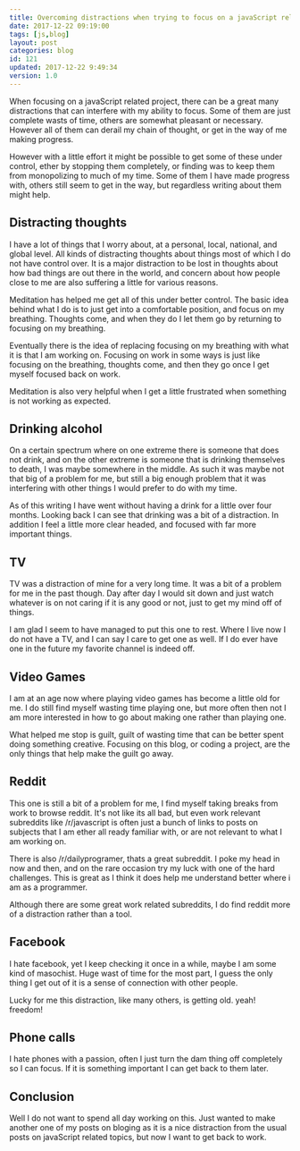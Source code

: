 ```yaml
---
title: Overcoming distractions when trying to focus on a javaScript related project.
date: 2017-12-22 09:19:00
tags: [js,blog]
layout: post
categories: blog
id: 121
updated: 2017-12-22 9:49:34
version: 1.0
---
```


When focusing on a javaScript related project, there can be a great many distractions that can interfere with my ability to focus. Some of them are just complete wasts of time, others are somewhat pleasant or necessary. However all of them can derail my chain of thought, or get in the way of me making progress.

<!-- more -->

However with a little effort it might be possible to get some of these under control, ether by stopping them completely, or finding was to keep them from monopolizing to much of my time. Some of them I have made progress with, others still seem to get in the way, but regardless writing about them might help.

## Distracting thoughts

I have a lot of things that I worry about, at a personal, local, national, and global level. All kinds of distracting thoughts about things most of which I do not have control over. It is a major distraction to be lost in thoughts about how bad things are out there in the world, and concern about how people close to me are also suffering a little for various reasons.

Meditation has helped me get all of this under better control. The basic idea behind what I do is to just get into a comfortable position, and focus on my breathing. Thoughts come, and when they do I let them go by returning to focusing on my breathing.

Eventually there is the idea of replacing focusing on my breathing with what it is that I am working on. Focusing on work in some ways is just like focusing on the breathing, thoughts come, and then they go once I get myself focused back on work.

Meditation is also very helpful when I get a little frustrated when something is not working as expected.

## Drinking alcohol

On a certain spectrum where on one extreme there is someone that does not drink, and on the other extreme is someone that is drinking themselves to death, I was maybe somewhere in the middle. As such it was maybe not that big of a problem for me, but still a big enough problem that it was interfering with other things I would prefer to do with my time.

As of this writing I have went without having a drink for a little over four months. Looking back I can see that drinking was a bit of a distraction. In addition I feel a little more clear headed, and focused with far more important things.

## TV

TV was a distraction of mine for a very long time. It was a bit of a problem for me in the past though. Day after day I would sit down and just watch whatever is on not caring if it is any good or not, just to get my mind off of things.

I am glad I seem to have managed to put this one to rest. Where I live now I do not have a TV, and I can say I care to get one as well. If I do ever have one in the future my favorite channel is indeed off.

## Video Games

I am at an age now where playing video games has become a little old for me. I do still find myself wasting time playing one, but more often then not I am more interested in how to go about making one rather than playing one.

What helped me stop is guilt, guilt of wasting time that can be better spent doing something creative. Focusing on this blog, or coding a project, are the only things that help make the guilt go away.

## Reddit

This one is still a bit of a problem for me, I find myself taking breaks from work to browse reddit. It's not like its all bad, but even work relevant subreddits like /r/javascript is often just a bunch of links to posts on subjects that I am ether all ready familiar with, or are not relevant to what I am working on.

There is also /r/dailyprogramer, thats a great subreddit. I poke my head in now and then, and on the rare occasion try my luck with one of the hard challenges. This is great as I think it does help me understand better where i am as a programmer. 

Although there are some great work related subreddits, I do find reddit more of a distraction rather than a tool.

## Facebook

I hate facebook, yet I keep checking it once in a while, maybe I am some kind of masochist. Huge wast of time for the most part, I guess the only thing I get out of it is a sense of connection with other people.

Lucky for me this distraction, like many others, is getting old. yeah! freedom!

## Phone calls

I hate phones with a passion, often I just turn the dam thing off completely so I can focus. If it is something important I can get back to them later.

## Conclusion

Well I do not want to spend all day working on this. Just wanted to make another one of my posts on bloging as it is a nice distraction from the usual posts on javaScript related topics, but now I want to get back to work.